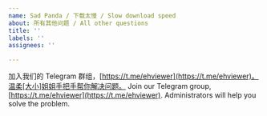 ```yaml
---
name: Sad Panda / 下载太慢 / Slow download speed
about: 所有其他问题 / All other questions
title: ''
labels: ''
assignees: ''

---
```


加入我们的 Telegram 群组，[https://t.me/ehviewer](https://t.me/ehviewer)。温柔[大小]姐姐手把手帮你解决问题。
Join our Telegram group, [https://t.me/ehviewer](https://t.me/ehviewer). Administrators will help you solve the problem.
